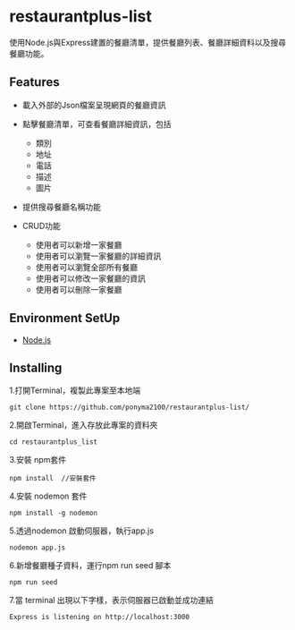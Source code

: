 # restaurantplus-list

使用Node.js與Express建置的餐廳清單，提供餐廳列表、餐廳詳細資料以及搜尋餐廳功能。

## Features

- 載入外部的Json檔案呈現網頁的餐廳資訊
- 點擊餐廳清單，可查看餐廳詳細資訊，包括
  - 類別
  - 地址
  - 電話
  - 描述
  - 圖片
- 提供搜尋餐廳名稱功能

- CRUD功能
  - 使用者可以新增一家餐廳
  - 使用者可以瀏覽一家餐廳的詳細資訊
  - 使用者可以瀏覽全部所有餐廳
  - 使用者可以修改一家餐廳的資訊
  - 使用者可以刪除一家餐廳

## Environment SetUp

 - [Node.js](https://nodejs.org/en/ "title text!")
 
## Installing 

1.打開Terminal，複製此專案至本地端

```
git clone https://github.com/ponyma2100/restaurantplus-list/
```

2.開啟Terminal，進入存放此專案的資料夾

```
cd restaurantplus_list
```

3.安裝 npm套件

```
npm install  //安裝套件
```

4.安裝 nodemon 套件

```
npm install -g nodemon
```

5.透過nodemon 啟動伺服器，執行app.js

```
nodemon app.js
```

6.新增餐廳種子資料，運行npm run seed 腳本

```
npm run seed
```

7.當 terminal 出現以下字樣，表示伺服器已啟動並成功連結

```
Express is listening on http://localhost:3000
```


